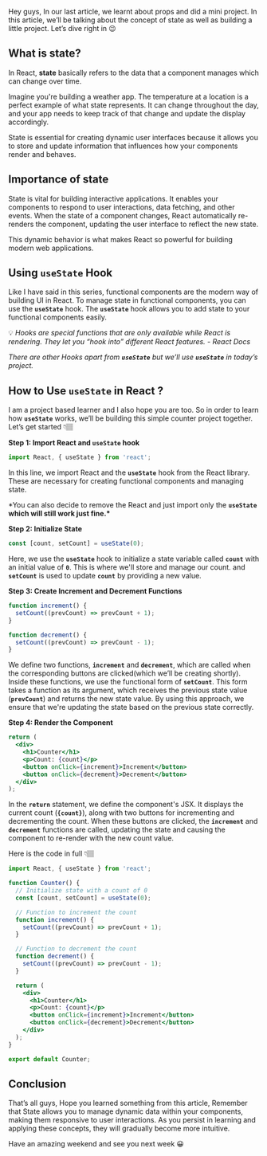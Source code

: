 Hey guys, In our last article, we learnt about props and did a mini project. In this article, we’ll be talking about the concept of state as well as building a little project. Let’s dive right in 😉

## What is state?

In React, **state** basically refers to the data that a component manages which can change over time.

Imagine you're building a weather app. The temperature at a location is a perfect example of what state represents. It can change throughout the day, and your app needs to keep track of that change and update the display accordingly.

State is essential for creating dynamic user interfaces because it allows you to store and update information that influences how your components render and behaves.

## Importance of state

State is vital for building interactive applications. It enables your components to respond to user interactions, data fetching, and other events. When the state of a component changes, React automatically re-renders the component, updating the user interface to reflect the new state.

This dynamic behavior is what makes React so powerful for building modern web applications.

## Using `useState` Hook

Like I have said in this series, functional components are the modern way of building UI in React. To manage state in functional components, you can use the **`useState`** hook. The **`useState`** hook allows you to add state to your functional components easily.

💡 _Hooks are special functions that are only available while React is rendering. They let you “hook into” different React features. - React Docs_

_There are other Hooks apart from **`useState`** but we’ll use **`useState`** in today’s project._

## How to Use `useState` in React ?

I am a project based learner and I also hope you are too. So in order to learn how **`useState`** works, we’ll be building this simple counter project together. Let’s get started 👇🏽

**Step 1: Import React and `useState` hook**

```jsx
import React, { useState } from 'react';
```

In this line, we import React and the **`useState`** hook from the React library. These are necessary for creating functional components and managing state.

\*You can also decide to remove the React and just import only the **`useState` which will still work just fine.\***

**Step 2: Initialize State**

```jsx
const [count, setCount] = useState(0);
```

Here, we use the **`useState`** hook to initialize a state variable called **`count`** with an initial value of **`0`**. This is where we'll store and manage our count. and **`setCount`** is used to update **`count`** by providing a new value.

**Step 3: Create Increment and Decrement Functions**

```jsx
function increment() {
  setCount((prevCount) => prevCount + 1);
}

function decrement() {
  setCount((prevCount) => prevCount - 1);
}
```

We define two functions, **`increment`** and **`decrement`**, which are called when the corresponding buttons are clicked(which we’ll be creating shortly). Inside these functions, we use the functional form of **`setCount`**. This form takes a function as its argument, which receives the previous state value (**`prevCount`**) and returns the new state value. By using this approach, we ensure that we're updating the state based on the previous state correctly.

**Step 4: Render the Component**

```jsx
return (
  <div>
    <h1>Counter</h1>
    <p>Count: {count}</p>
    <button onClick={increment}>Increment</button>
    <button onClick={decrement}>Decrement</button>
  </div>
);
```

In the **`return`** statement, we define the component's JSX. It displays the current count (**`{count}`**), along with two buttons for incrementing and decrementing the count. When these buttons are clicked, the **`increment`** and **`decrement`** functions are called, updating the state and causing the component to re-render with the new count value.

Here is the code in full 👇🏽

```jsx
import React, { useState } from 'react';

function Counter() {
  // Initialize state with a count of 0
  const [count, setCount] = useState(0);

  // Function to increment the count
  function increment() {
    setCount((prevCount) => prevCount + 1);
  }

  // Function to decrement the count
  function decrement() {
    setCount((prevCount) => prevCount - 1);
  }

  return (
    <div>
      <h1>Counter</h1>
      <p>Count: {count}</p>
      <button onClick={increment}>Increment</button>
      <button onClick={decrement}>Decrement</button>
    </div>
  );
}

export default Counter;
```

## Conclusion

That’s all guys, Hope you learned something from this article, Remember that State allows you to manage dynamic data within your components, making them responsive to user interactions. As you persist in learning and applying these concepts, they will gradually become more intuitive.

Have an amazing weekend and see you next week 😀
